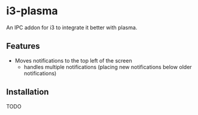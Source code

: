 # i3-plasma

An IPC addon for i3 to integrate it better with plasma.

## Features

* Moves notifications to the top left of the screen
	- handles multiple notifications (placing new notifications below older notifications)

## Installation

TODO

